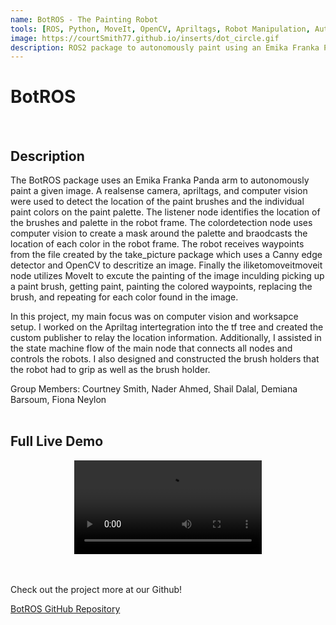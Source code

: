 ```yaml
---
name: BotROS - The Painting Robot
tools: [ROS, Python, MoveIt, OpenCV, Apriltags, Robot Manipulation, Autonomy]
image: https://courtSmith77.github.io/inserts/dot_circle.gif
description: ROS2 package to autonomously paint using an Emika Franka Panda arm.
---
```


# BotROS
<br>

## Description
The BotROS package uses an Emika Franka Panda arm to autonomously paint a given image. A realsense camera, apriltags, and computer vision were used to detect the location of the paint brushes and the individual paint colors on the paint palette. The listener node identifies the location of the brushes and palette in the robot frame. The colordetection node uses computer vision to create a mask around the palette and braodcasts the location of each color in the robot frame. The robot receives waypoints from the file created by the take_picture package which uses a Canny edge detector and OpenCV to descritize an image. Finally the iliketomoveitmoveit node utilizes MoveIt to excute the painting of the image inculding picking up a paint brush, getting paint, painting the colored waypoints, replacing the brush, and repeating for each color found in the image.

In this project, my main focus was on computer vision and worksapce setup. I worked on the Apriltag intertegration into the tf tree and created the custom publisher to relay the location information. Additionally, I assisted in the state machine flow of the main node that connects all nodes and controls the robots. I also designed and constructed the brush holders that the robot had to grip as well as the brush holder.

Group Members: Courtney Smith, Nader Ahmed, Shail Dalal, Demiana Barsoum, Fiona Neylon
<br>
<br>

## Full Live Demo

<center><video src="{{ site.url }}{{ site.baseurl }}/inserts/dot_circle.mp4">
</video></center> 

<br>
<br>

<!-- ## Subsystems

### MoveIt

### Computer Vision

<br> -->

Check out the project more at our Github!

<!-- hyperlink to github -->
<a href="https://github.com/ME495-EmbeddedSystems/final-project-Group5">BotROS GitHub Repository</a>